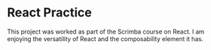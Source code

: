 # React Practice

This project was worked as part of the Scrimba course on React. 
I am enjoying the versatility of React and the composability element it has. 
